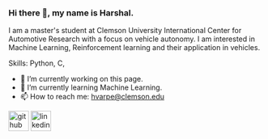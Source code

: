 ### Hi there 👋, my name is Harshal.

I am a master's student at Clemson University International Center for Automotive Research with a focus on vehicle autonomy.
I am interested in Machine Learning, Reinforcement learning and their application in vehicles.

Skills: Python, C,

- 🔭 I’m currently working on this page. 
- 🌱 I’m currently learning Machine Learning. 
- 📫 How to reach me: hvarpe@clemson.edu 


[<img src='https://cdn.jsdelivr.net/npm/simple-icons@3.0.1/icons/github.svg' alt='github' height='40'>](https://github.com/Abetelgeusian)  [<img src='[https://cdn.jsdelivr.net/npm/simple-icons@3.0.1/icons/linkedin.svg](https://www.linkedin.com/feed/?doFeedRefresh=true&nis=true&lipi=urn%3Ali%3Apage%3Ad_flagship3_feed%3BIZdOQnr%2BQki0rsBl6acOBg%3D%3D)' alt='linkedin' height='40'>](https://www.linkedin.com/in/harshal-varpe//)  
<!--
[![Top Langs](https://github-readme-stats.vercel.app/api/top-langs/?username=Abetelgeusian)](https://github.com/anuraghazra/github-readme-stats)

![GitHub stats](https://github-readme-stats.vercel.app/api?username=Abetelgeusian&show_icons=true)  
-->

